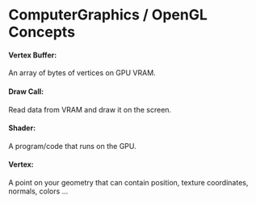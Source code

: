 <h1> ComputerGraphics / OpenGL Concepts </h1>

<h4> Vertex Buffer: </h4> An array of bytes of vertices on GPU VRAM. </br>
<h4> Draw Call: </h4> Read data from VRAM and draw it on the screen. </br>
<h4> Shader: </h4> A program/code that runs on the GPU. </br>
<h4> Vertex: </h4> A point on your geometry that can contain position, texture coordinates, normals, colors ... </br>
